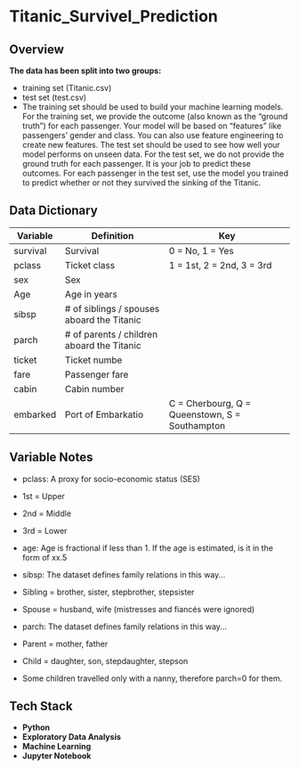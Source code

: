 
# Titanic_Survivel_Prediction
## Overview

**The data has been split into two groups:**
- training set (Titanic.csv)
- test set (test.csv)
- The training set should be used to build your machine learning models. For the training set, we provide the outcome (also known as the “ground truth”) for each         passenger. Your model will be based on “features” like passengers’ gender and class. You can also use feature engineering to create new features.
  The test set should be used to see how well your model performs on unseen data. For the test set, we do not provide the ground truth for each passenger. It is your     job to predict these outcomes. For each passenger in the test set, use the model you trained to predict whether or not they survived the sinking of the Titanic.


## Data Dictionary

|Variable          |Definition       |Key      |
|------------------|-----------------|---------|
|survival |Survival |0 = No, 1 = Yes|
|pclass |Ticket class |1 = 1st, 2 = 2nd, 3 = 3rd|
|sex|Sex| |
|Age|Age in years| |
|sibsp|# of siblings / spouses aboard the Titanic| |
|parch|# of parents / children aboard the Titanic| |
|ticket|Ticket numbe| |
|fare|Passenger fare| |
|cabin|Cabin number| |
|embarked|Port of Embarkatio|C = Cherbourg, Q = Queenstown, S = Southampton|
##  Variable Notes

- pclass: A proxy for socio-economic status (SES)
- 1st = Upper
- 2nd = Middle
- 3rd = Lower

- age: Age is fractional if less than 1. If the age is estimated, is it in the form of xx.5

- sibsp: The dataset defines family relations in this way...
- Sibling = brother, sister, stepbrother, stepsister
- Spouse = husband, wife (mistresses and fiancés were ignored)

- parch: The dataset defines family relations in this way...
- Parent = mother, father
- Child = daughter, son, stepdaughter, stepson
- Some children travelled only with a nanny, therefore parch=0 for them.

## Tech Stack

- **Python**
- **Exploratory Data Analysis**
- **Machine Learning**
- **Jupyter Notebook**
